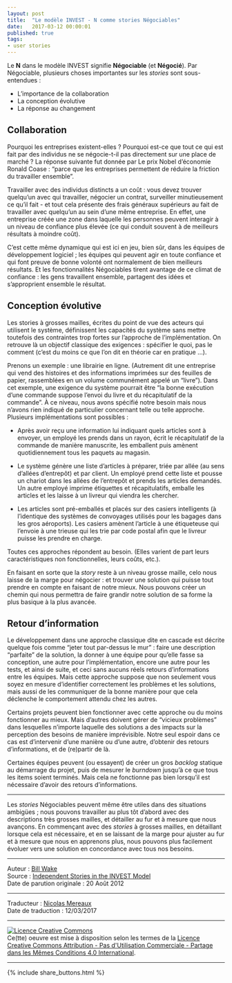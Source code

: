 ```yaml
---
layout: post
title:  "Le modèle INVEST - N comme stories Négociables"
date:   2017-03-12 00:00:01
published: true
tags: 
- user stories
---
```


Le **N** dans le modèle INVEST signifie **Négociable** (et **Négocié**). Par Négociable, plusieurs choses importantes sur les _stories_ sont sous-entendues :

* L’importance de la collaboration
* La conception évolutive
* La réponse au changement

## Collaboration

Pourquoi les entreprises existent-elles ? Pourquoi est-ce que tout ce qui est fait par des individus ne se négocie-t-il pas directement sur une place de marché ? La réponse suivante fut donnée par Le prix Nobel d’économie Ronald Coase : “parce que les entreprises permettent de réduire la friction du travailler ensemble”.

Travailler avec des individus distincts a un coût : vous devez trouver quelqu’un avec qui travailler, négocier un contrat, surveiller minutieusement ce qu’il fait - et tout cela présente des frais généraux supérieurs au fait de travailler avec quelqu’un au sein d’une même entreprise. En effet, une entreprise créée une zone dans laquelle les personnes peuvent interagir à un niveau de confiance plus élevée (ce qui conduit souvent à de meilleurs résultats à moindre coût). 

C’est cette même dynamique qui est ici en jeu, bien sûr, dans les équipes de développement logiciel ; les équipes qui peuvent agir en toute confiance et qui font preuve de bonne volonté ont normalement de bien meilleurs résultats. Et les fonctionnalités Négociables tirent avantage de ce climat de confiance : les gens travaillent ensemble, partagent des idées et s’approprient ensemble le résultat.

## Conception évolutive

Les stories à grosses mailles, écrites du point de vue des acteurs qui utilisent le système, définissent les capacités du système sans mettre toutefois des contraintes trop fortes sur l’approche de l’implémentation. On retrouve là un objectif classique des exigences : spécifier le quoi, pas le comment (c’est du moins ce que l’on dit en théorie car en pratique …).

Prenons un exemple : une librairie en ligne. (Autrement dit une entreprise qui vend des histoires et des informations imprimées sur des feuilles de papier, rassemblées en un volume communément appelé un “livre”). Dans cet exemple, une exigence du système pourrait être “la bonne exécution d’une commande suppose l’envoi du livre et du récapitulatif de la commande”. À ce niveau, nous avons spécifié notre besoin mais nous n’avons rien indiqué de particulier concernant telle ou telle approche. Plusieurs implémentations sont possibles :

* Après avoir reçu une information lui indiquant quels articles sont à envoyer, un employé les prends dans un rayon, écrit le récapitulatif de la commande de manière manuscrite, les emballent puis amènent quotidiennement tous les paquets au magasin.

* Le système génère une liste d’articles à préparer, triée par allée (au sens d’allées d’entrepôt) et par client. Un employé prend cette liste et pousse un chariot dans les allées de l’entrepôt et prends les articles demandés. Un autre employé imprime étiquettes et récapitulatifs, emballe les articles et les laisse à un livreur qui viendra les chercher.

* Les articles sont pré-emballés et placés sur des casiers intelligents (à l’identique des systèmes de convoyages utilisés pour les bagages dans les gros aéroports). Les casiers amènent l’article à une étiqueteuse qui l’envoie à une trieuse qui les trie par code postal afin que le livreur puisse les prendre en charge.

Toutes ces approches répondent au besoin. (Elles varient de part leurs caractéristiques non fonctionnelles, leurs coûts, etc.).

En faisant en sorte que la _story_ reste à un niveau grosse maille, celo nous laisse de la marge pour négocier : et trouver une solution qui puisse tout prendre en compte en faisant de notre mieux. Nous pouvons créer un chemin qui nous permettra de faire grandir notre solution de sa forme la plus basique à la plus avancée.

## Retour d’information

Le développement dans une approche classique dite en cascade est décrite quelque fois comme “jeter tout par-dessus le mur” : faire une description “parfaite” de la solution, la donner à une équipe pour qu’elle fasse sa conception, une autre pour l’implémentation, encore une autre pour les tests, et ainsi de suite, et ceci sans aucuns réels retours d’informations entre les équipes. Mais cette approche suppose que non seulement vous soyez en mesure d’identifier correctement les problèmes et les solutions, mais aussi de les communiquer de la bonne manière pour que cela déclenche le comportement attendu chez les autres. 

Certains projets peuvent bien fonctionner avec cette approche ou du moins fonctionner au mieux. Mais d’autres doivent gérer de “vicieux problèmes” dans lesquelles n’importe laquelle des solutions a des impacts sur la perception des besoins de manière imprévisible. Notre seul espoir dans ce cas est d’intervenir d’une manière ou d’une autre, d’obtenir des retours d’informations, et de (re)partir de là.

Certaines équipes peuvent (ou essayent) de créer un gros _backlog_ statique au démarrage du projet, puis de mesurer le _burndown_ jusqu’à ce que tous les items soient terminés.  Mais cela ne fonctionne pas bien lorsqu’il est nécessaire d’avoir des retours d’informations.

---

Les _stories_ Négociables peuvent même être utiles dans des situations ambigües ; nous pouvons travailler au plus tôt d’abord avec des descriptions très grosses mailles, et détailler au fur et à mesure que nous avançons. En commençant avec des _stories_ à grosses mailles, en détaillant lorsque cela est nécessaire, et en se laissant de la marge pour ajuster au fur et à mesure que nous en apprenons plus, nous pouvons plus facilement évoluer vers une solution en concordance avec tous nos besoins.

---
Auteur : [Bill Wake](http://xp123.com/about/)  
Source : [Independent Stories in the INVEST Model](http://xp123.com/articles/negotiable-stories-in-the-invest-model/)  
Date de parution originale : 20 Août 2012  

---
Traducteur : [Nicolas Mereaux](http://www.les-traducteurs-agiles.org/traducteurs/)  
Date de traduction : 12/03/2017  

---

<a rel="license" href="http://creativecommons.org/licenses/by-nc-sa/4.0/"><img alt="Licence Creative Commons" style="border-width:0" src="http://i.creativecommons.org/l/by-nc-sa/4.0/88x31.png" /></a><br />Ce(tte) oeuvre est mise à disposition selon les termes de la <a rel="license" href="http://creativecommons.org/licenses/by-nc-sa/4.0/">Licence Creative Commons Attribution - Pas d'Utilisation Commerciale - Partage dans les Mêmes Conditions 4.0 International</a>.

---

{% include share_buttons.html %}


